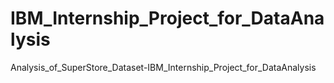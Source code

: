 # IBM_Internship_Project_for_DataAnalysis
Analysis_of_SuperStore_Dataset-IBM_Internship_Project_for_DataAnalysis
